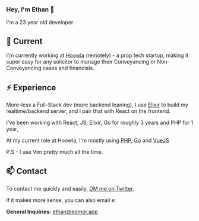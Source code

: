 ### Hey, I'm Ethan 👋

I'm a 23 year old developer.

## 🔭 Current

I'm currently working at [Hoowla](https://www.hoowla.com/) (remotely) - a prop tech startup, making it super easy for any solicitor to manage their Conveyancing or Non-Conveyancing cases and financials.

## ⚡️ Experience

More-less a Full-Stack dev (more backend leaning), I use [Elixir](https://elixir-lang.org/) to build my realtime/backend server, and I pair that with React on the frontend. 

I've been working with React, JS, Elixir, Go for roughly 3 years and PHP for 1 year, 

At my current role at Hoowla, I'm mostly using [PHP](https://www.php.net/), [Go](https://go.dev/) and [VueJS](https://vuejs.org/)

P.S - I use Vim pretty much all the time.

## 📫 Contact

To contact me quickly and easily, [DM me on Twitter](https://twitter.com/glassofethanol).

If it makes more sense, you can also email e:

**General Inquiries:** ethan@epmor.app
